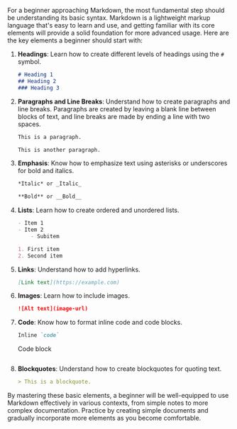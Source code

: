 For a beginner approaching Markdown, the most fundamental step should be understanding its basic syntax. Markdown is a lightweight markup language that's easy to learn and use, and getting familiar with its core elements will provide a solid foundation for more advanced usage. Here are the key elements a beginner should start with:

1. **Headings**: Learn how to create different levels of headings using the `#` symbol.
    ```markdown
    # Heading 1
    ## Heading 2
    ### Heading 3
    ```

2. **Paragraphs and Line Breaks**: Understand how to create paragraphs and line breaks. Paragraphs are created by leaving a blank line between blocks of text, and line breaks are made by ending a line with two spaces.
    ```markdown
    This is a paragraph.

    This is another paragraph.
    ```

3. **Emphasis**: Know how to emphasize text using asterisks or underscores for bold and italics.
    ```markdown
    *Italic* or _Italic_

    **Bold** or __Bold__
    ```

4. **Lists**: Learn how to create ordered and unordered lists.
    ```markdown
    - Item 1
    - Item 2
        - Subitem

    1. First item
    2. Second item
    ```

5. **Links**: Understand how to add hyperlinks.
    ```markdown
    [Link text](https://example.com)
    ```

6. **Images**: Learn how to include images.
    ```markdown
    ![Alt text](image-url)
    ```

7. **Code**: Know how to format inline code and code blocks.
    ```markdown
    Inline `code`

    ```
    Code block
    ```
    ```

8. **Blockquotes**: Understand how to create blockquotes for quoting text.
    ```markdown
    > This is a blockquote.
    ```

By mastering these basic elements, a beginner will be well-equipped to use Markdown effectively in various contexts, from simple notes to more complex documentation. Practice by creating simple documents and gradually incorporate more elements as you become comfortable.
